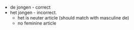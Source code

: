 - de jongen - correct
- het jongen - incorrect.
  - het is neuter article (should match with masculine de)
  - no feminine article